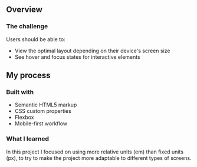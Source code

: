 ## Overview

### The challenge

Users should be able to:

- View the optimal layout depending on their device's screen size
- See hover and focus states for interactive elements

## My process

### Built with

- Semantic HTML5 markup
- CSS custom properties
- Flexbox
- Mobile-first workflow

### What I learned

In this project I focused on using more relative units (em) than fixed units (px), to try to make the project more adaptable to different types of screens.